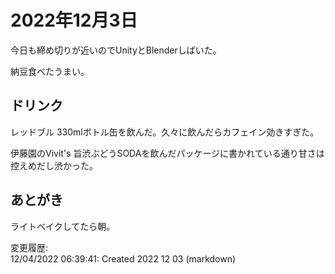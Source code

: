 # 2022年12月3日

今日も締め切りが近いのでUnityとBlenderしばいた。

納豆食べたうまい。

## ドリンク

レッドブル 330mlボトル缶を飲んだ。久々に飲んだらカフェイン効きすぎた。

伊藤園のVivit's 旨渋ぶどうSODAを飲んだパッケージに書かれている通り甘さは控えめだし渋かった。

## あとがき

ライトベイクしてたら朝。

変更履歴:  
12/04/2022 06:39:41: Created 2022 12 03 (markdown)  
